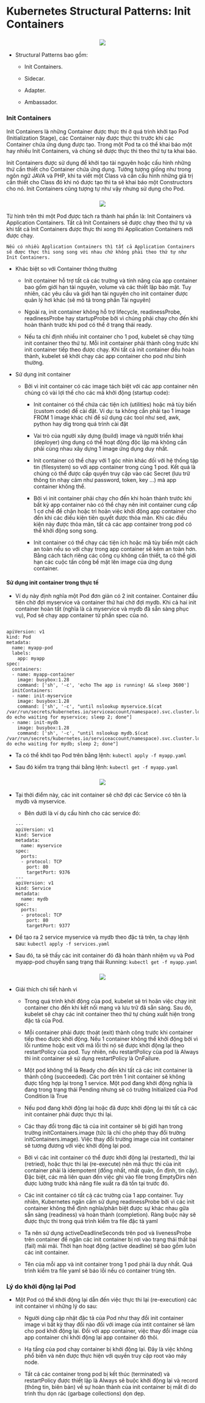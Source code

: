# Kubernetes Structural Patterns: Init Containers

<h3 align="center"><img src="../Images/51.png"></h3>

- Structural Patterns bao gồm:

    - Init Containers.
    
    - Sidecar.
    
    - Adapter.
    
    - Ambassador.

### Init Containers

Init Containers là những Container được thực thi ở quá trình khởi tạo Pod (Initialization Stage), các Container này được thực thi trước khi các Container chứa ứng dụng được tạo. Trong một Pod ta có thể khai báo một hay nhiều Init Containers, và chúng sẽ được thực thi theo thứ tự ta khai báo.

Init Containers được sử dụng để khởi tạo tài nguyên hoặc cấu hình những thứ cần thiết cho Container chứa ứng dụng. Tưởng tượng giống như trong ngôn ngữ JAVA và PHP, khi ta viết một Class và cần cấu hình những giá trị cần thiết cho Class đó khi nó được tạo thì ta sẽ khai báo một Constructors cho nó. Init Containers cũng tượng tự như vậy nhưng sử dụng cho Pod.

<h3 align="center"><img src="../Images/52.png"></h3>

Từ hình trên thì một Pod được tách ra thành hai phần là: Init Containers và Application Containers. Tất cả Init Containers sẽ được chạy theo thứ tự và khi tất cả Init Containers được thực thi xong thì Application Containers mới được chạy.

` Nếu có nhiều Application Containers thì tất cả Application Containers sẽ được thực thi song song với nhau chứ không phải theo thứ tự như Init Containers. `

- Khác biệt so với Container thông thường
    
    - Init container hỗ trợ tất cả các trường và tính năng của app container bao gồm giới hạn tài nguyên, volume và các thiết lập bảo mật. Tuy nhiên, các yêu cầu và giới hạn tài nguyên cho init container được quản lý hơi khác (sẽ mô tả trong phần Tài nguyên)

    - Ngoài ra, init container không hỗ trợ lifecycle, readinessProbe, readinessProbe hay startupProbe bởi vì chúng phải chạy cho đến khi hoàn thành trước khi pod có thể ở trạng thái ready.

    - Nếu ta chỉ định nhiều init container cho 1 pod, kubelet sẽ chạy từng init container theo thứ tự. Mỗi init container phải thành công trước khi init container tiếp theo được chạy. Khi tất cả init container đều hoàn thành, kubelet sẽ khởi chạy các app container cho pod như bình thường.

- Sử dụng init container
    
    - Bởi vì init container có các image tách biệt với các app container nên chúng có vài lợi thế cho các mã khởi động (startup code):

        - Init container có thể chứa các tiện ích (utilities) hoặc mã tùy biến (custom code) để cài đặt. Ví dụ: ta không cần phải tạo 1 image FROM 1 image khác chỉ để sử dụng các tool như sed, awk, python hay dig trong quá trình cài đặt
    
        - Vai trò của người xây dựng (build) image và người triển khai (deployer) ứng dụng có thể hoạt động độc lập mà không cần phải cùng nhau xây dựng 1 image ứng dụng duy nhất.
    
        - Init container có thể chạy với 1 góc nhìn khác đối với hệ thống tập tin (filesystem) so với app container trong cùng 1 pod. Kết quả là chúng có thể được cấp quyền truy cập vào các Secret (lưu trữ thông tin nhạy cảm như password, token, key …) mà app container không thể.
        
        - Bởi vì init container phải chạy cho đến khi hoàn thành trước khi bất kỳ app container nào có thể chạy nên init container cung cấp 1 cơ chế để chặn hoặc trì hoãn việc khởi động app container cho đến khi các điều kiện tiên quyết được thỏa mãn. Khi các điều kiện này được thỏa mãn, tất cả các app container trong pod có thể khởi động song song.
        
        - Init container có thể chạy các tiện ích hoặc mã tùy biến một cách an toàn nếu so với chạy trong app container sẽ kém an toàn hơn. Bằng cách tách riêng các công cụ không cần thiết, ta có thể giới hạn các cuộc tấn công bề mặt lên image của ứng dụng container.

#### Sử dụng init container trong thực tế

- Ví dụ này định nghĩa một Pod đơn giản có 2 init container. Container đầu tiên chờ đợi myservice và container thứ hai chờ đợi mydb. Khi cả hai init container hoàn tất (nghĩa là cả myservice và mydb đã sẵn sàng phục vụ), Pod sẽ chạy app container từ phần spec của nó.

```

apiVersion: v1
kind: Pod
metadata:
  name: myapp-pod
  labels:
    app: myapp
spec:
  containers:
  - name: myapp-container
    image: busybox:1.28
    command: ['sh', '-c', 'echo The app is running! && sleep 3600']
  initContainers:
  - name: init-myservice
    image: busybox:1.28
    command: ['sh', '-c', "until nslookup myservice.$(cat /var/run/secrets/kubernetes.io/serviceaccount/namespace).svc.cluster.local; do echo waiting for myservice; sleep 2; done"]
  - name: init-mydb
    image: busybox:1.28
    command: ['sh', '-c', "until nslookup mydb.$(cat /var/run/secrets/kubernetes.io/serviceaccount/namespace).svc.cluster.local; do echo waiting for mydb; sleep 2; done"]

```

- Ta có thể khởi tạo Pod trên bằng lệnh:  ` kubectl apply -f myapp.yaml `

- Sau đó kiểm tra trạng thái bằng lệnh: ` kubectl get -f myapp.yaml `

<h3 align="center"><img src="../Images/53.png"></h3>

- Tại thời điểm này, các init container sẽ chờ đợi các Service có tên là mydb và myservice.

    - Bên dưới là ví dụ cấu hình cho các service đó:

    ```
    ---
    apiVersion: v1
    kind: Service
    metadata:
      name: myservice
    spec:
      ports:
      - protocol: TCP
        port: 80
        targetPort: 9376
    ---
    apiVersion: v1
    kind: Service
    metadata:
      name: mydb
    spec:
      ports:
      - protocol: TCP
        port: 80
        targetPort: 9377

    ```

- Để tạo ra 2 service myservice và mydb theo đặc tả trên, ta chạy lệnh sau: ` kubectl apply -f services.yaml `

- Sau đó, ta sẽ thấy các init container đó đã hoàn thành nhiệm vụ và Pod myapp-pod chuyển sang trạng thái Running:   ` kubectl get -f myapp.yaml `

<h3 align="center"><img src="../Images/54.png"></h3>

- Giải thích chi tiết hành vi
    
    - Trong quá trình khởi động của pod, kubelet sẽ trì hoãn việc chạy init container cho đến khi kết nối mạng và lưu trữ đã sẵn sàng. Sau đó, kubelet sẽ chạy các init container theo thứ tự chúng xuất hiện trong đặc tả của Pod.

    - Mỗi container phải được thoát (exit) thành công trước khi container tiếp theo được khởi động. Nếu 1 container không thể khởi động bởi vì lỗi runtime hoặc exit với mã lỗi thì nó sẽ được khởi động lại theo restartPolicy của pod. Tuy nhiên, nếu restartPolicy của pod là Always thì init container sẽ sử dụng restartPolicy là OnFailure.

    - Một pod không thể là Ready cho đến khi tất cả các init container là thành công (succeeded). Các port trên 1 init container sẽ không được tổng hợp lại trong 1 service. Một pod đang khởi động nghĩa là đang trong trạng thái Pending nhưng sẽ có trường Initialized của Pod Condition là True

    - Nếu pod đang khởi động lại hoặc đã được khởi động lại thì tất cả các init container phải được thực thi lại.

    - Các thay đổi trong đặc tả của init container sẽ bị giới hạn trong trường initContainers.image (tức là chỉ cho phép thay đổi trường initContainers.image). Việc thay đổi trường image của init container sẽ tương đương với việc khởi động lại pod.

    - Bởi vì các init container có thể được khởi động lại (restarted), thử lại (retried), hoặc thực thi lại (re-execute) nên mã thực thi của init container phải là idempotent (đồng nhất, nhất quán, ổn định, tin cậy). Đặc biệt, các mã liên quan đến việc ghi vào file trong EmptyDirs nên được lường trước khả năng file xuất ra đã tồn tại trước đó.

    - Các init container có tất cả các trường của 1 app container. Tuy nhiên, Kubernetes ngăn cấm sử dụng readinessProbe bởi vì các init container không thể định nghĩa/phân biệt được sự khác nhau gữa sẵn sàng (readiness) và hoàn thành (completion). Ràng buộc này sẽ được thực thi trong quá trình kiểm tra file đặc tả yaml

    - Ta nên sử dụng activeDeadlineSeconds trên pod và livenessProbe trên container để ngăn các init container bị rơi vào trạng thái thất bại (fail) mãi mãi. Thời hạn hoạt động (active deadline) sẽ bao gồm luôn các init container.

    - Tên của mỗi app và init container trong 1 pod phải là duy nhất. Quá trình kiểm tra file yaml sẽ báo lỗi nếu có container trùng tên.

### Lý do khởi động lại Pod

- Một Pod có thể khởi động lại dẫn đến việc thực thi lại (re-execution) các init container vì những lý do sau:

    - Người dùng cập nhật đặc tả của Pod như thay đổi init container image vì bất kỳ thay đổi nào đối với image của intit container sẽ làm cho pod khởi động lại. Đối với app container, việc thay đổi image của app container chỉ khởi động lại app container đó thôi.
    
    - Hạ tầng của pod chạy container bị khởi động lại. Đây là việc không phổ biến và nên được thực hiện với quyền truy cập root vào máy node.

    - Tất cả các container trong pod bị kết thúc (terminated) và restartPolicy được thiết lập là Always sẽ buộc khởi động lại và record (thông tin, biên bản) về sự hoàn thành của init container bị mất đi do trình thu dọn rác (garbage collections) dọn dẹp.
